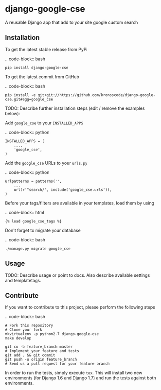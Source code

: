 django-google-cse
============

A reusable Django app that add to your site google custom search

Installation
------------

To get the latest stable release from PyPi

.. code-block:: bash

    pip install django-google-cse

To get the latest commit from GitHub

.. code-block:: bash

    pip install -e git+git://https://github.com/kronoscode/django-google-cse.git#egg=google_cse

TODO: Describe further installation steps (edit / remove the examples below):

Add ``google_cse`` to your ``INSTALLED_APPS``

.. code-block:: python

    INSTALLED_APPS = (
        ...,
        'google_cse',
    )

Add the ``google_cse`` URLs to your ``urls.py``

.. code-block:: python

    urlpatterns = patterns('',
        ...
        url(r'^search/', include('google_cse.urls')),
    )

Before your tags/filters are available in your templates, load them by using

.. code-block:: html

	{% load google_cse_tags %}


Don't forget to migrate your database

.. code-block:: bash

    ./manage.py migrate google_cse


Usage
-----

TODO: Describe usage or point to docs. Also describe available settings and
templatetags.


Contribute
----------

If you want to contribute to this project, please perform the following steps

.. code-block:: bash

    # Fork this repository
    # Clone your fork
    mkvirtualenv -p python2.7 django-google-cse
    make develop

    git co -b feature_branch master
    # Implement your feature and tests
    git add . && git commit
    git push -u origin feature_branch
    # Send us a pull request for your feature branch

In order to run the tests, simply execute ``tox``. This will install two new
environments (for Django 1.6 and Django 1.7) and run the tests against both
environments.
